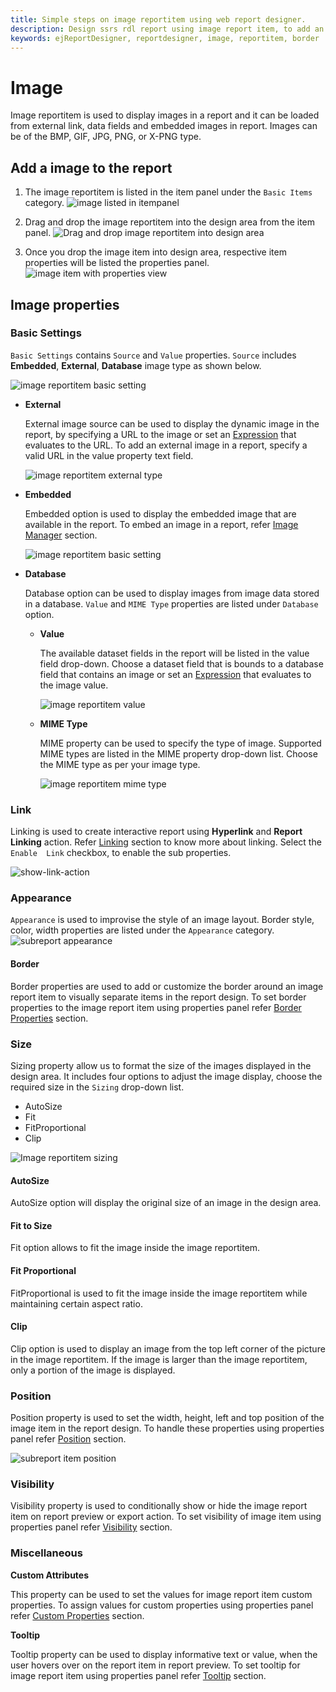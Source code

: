 ```yaml
---
title: Simple steps on image reportitem using web report designer.
description: Design ssrs rdl report using image report item, to add an image in a report using web report designer.
keywords: ejReportDesigner, reportdesigner, image, reportitem, border
---
```


# Image

Image reportitem is used to display images in a report and it can be loaded from external link, data fields and embedded images in report.  Images can be of the BMP, GIF, JPG, PNG, or X-PNG type.

## Add a image to the report

1. The image reportitem is listed in the item panel under the `Basic Items` category.
![image listed in itempanel](/static/assets/on-premise/images/report-designer/report-items/image/image-reportitem-itempanel.png)

2. Drag and drop the image reportitem into the design area from the item panel.
![Drag and drop image reportitem into design area](/static/assets/on-premise/images/report-designer/report-items/image/image-reportitem-designarea.png)

3. Once you drop the image item into design area, respective item properties will be listed the properties panel.
![image item with properties view](/static/assets/on-premise/images/report-designer/report-items/image/image-properties.png)

## Image properties

### Basic Settings

`Basic Settings` contains `Source` and `Value` properties. `Source` includes **Embedded**, **External**, **Database** image type as shown below.

![image reportitem basic setting](/static/assets/on-premise/images/report-designer/report-items/image/basic-properties.png)

* **External**

    External image source can be used to display the dynamic image in the report, by specifying a URL to the image or set an [Expression](/report-designer/compose-report/link-data/#set-expression) that evaluates to the URL. To add an external image in a report, specify a valid URL in the value property text field.

    ![image reportitem external type](/static/assets/on-premise/images/report-designer/report-items/image/image-external-type.png)

* **Embedded**

    Embedded option is used to display the embedded image that are available in the report. To embed an image in a report, refer [Image Manager](/report-designer/image-manager/add-image/#add-an-embedded-image) section.

    ![image reportitem basic setting](/static/assets/on-premise/images/report-designer/report-items/image/image-basic-settings.png)

* **Database**

    Database option can be used to display images from image data stored in a database. `Value` and `MIME Type` properties are listed under `Database` option.

    * **Value**

        The available dataset fields in the report will be listed in the value field drop-down. Choose a dataset field that is bounds to a database field that contains an image or set an [Expression](/report-designer/compose-report/link-data/#set-expression) that evaluates to the image value.

        ![image reportitem value](/static/assets/on-premise/images/report-designer/report-items/image/image-database-value.png)

    * **MIME Type**

        MIME property can be used to specify the type of image. Supported MIME types are listed in the MIME property drop-down list. Choose the MIME type as per your image type.

        ![image reportitem mime type](/static/assets/on-premise/images/report-designer/report-items/image/image-mime-type.png)

### Link

Linking is used to create interactive report using **Hyperlink** and **Report Linking** action. Refer [Linking](/report-designer/compose-report/link-data/) section to know more about linking. Select the `Enable  Link` checkbox, to enable the sub properties.

![show-link-action](/static/assets/on-premise/images/report-designer/report-items/image/enable-link-action.png)

### Appearance

`Appearance` is used to improvise the style of an image layout. Border style, color, width properties are listed under the `Appearance` category.
![subreport appearance](/static/assets/on-premise/images/report-designer/report-items/subreport/subreport-appearence.png)

#### Border

Border properties are used to add or customize the border around an image report item to visually separate items in the report design. To set border properties to the image report item using properties panel refer [Border Properties](/report-designer/compose-report/common-properties/#border-properties) section.

### Size

Sizing property allow us to format the size of the images displayed in the design area. It includes four options to adjust the image display, choose the required size in the `Sizing` drop-down list.

* AutoSize
* Fit
* FitProportional
* Clip

![Image reportitem sizing](/static/assets/on-premise/images/report-designer/report-items/image/image-sizing.png)

#### AutoSize

AutoSize option will display the original size of an image in the design area.

#### Fit to Size

Fit option allows to fit the image inside the image reportitem.

#### Fit Proportional

FitProportional is used to fit the image inside the image reportitem while maintaining certain aspect ratio.

#### Clip

Clip option is used to display an image from the top left corner of the picture in the image reportitem. If the image is larger than the image reportitem, only a portion of the image is displayed.

### Position

Position property is used to set the width, height, left and top position of the image item in the report design. To handle these properties using properties panel refer [Position](/report-designer/compose-report/common-properties/#position) section.

![subreport item position](/static/assets/on-premise/images/report-designer/report-items/subreport/subreport-norows-position.png)

### Visibility

Visibility property is used to conditionally show or hide the image report item on report preview or export action. To set visibility of image item using properties panel refer [Visibility](/report-designer/compose-report/common-properties/#visibility) section.

### Miscellaneous

<span style="font-weight:bold">Custom Attributes</span>

This property can be used to set the values for image report item custom properties. To assign values for custom properties using properties panel refer [Custom Properties](/report-designer/compose-report/common-properties/#custom-properties) section.

<span style="font-weight:bold">Tooltip</span>

Tooltip property can be used to display informative text or value, when the user hovers over on the report item in report preview. To set tooltip for image report item using properties panel refer [Tooltip](/report-designer/compose-report/common-properties/#tooltip) section.
